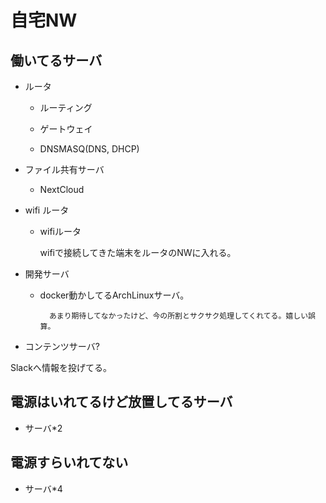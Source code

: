 # 自宅NW

## 働いてるサーバ

* ルータ

	* ルーティング

	* ゲートウェイ

	* DNSMASQ(DNS, DHCP)

* ファイル共有サーバ

	* NextCloud

* wifi ルータ

	* wifiルータ

		wifiで接続してきた端末をルータのNWに入れる。

* 開発サーバ

	* docker動かしてるArchLinuxサーバ。

			あまり期待してなかったけど、今の所割とサクサク処理してくれてる。嬉しい誤算。

* コンテンツサーバ?

Slackへ情報を投げてる。

## 電源はいれてるけど放置してるサーバ

* サーバ*2

## 電源すらいれてない

* サーバ*4
